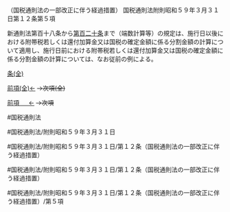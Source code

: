 （国税通則法の一部改正に伴う経過措置）
国税通則法附則昭和５９年３月３１日第１２条第５項

新通則法第百十八条から[第百二十条](国税通則法＿＿＿＿附則昭和５９年３月３１日第１２０条第１項)まで（端数計算等）の規定は、施行日以後における附帯税若しくは還付加算金又は国税の確定金額に係る分割金額の計算について適用し、施行日前における附帯税若しくは還付加算金又は国税の確定金額に係る分割金額の計算については、なお従前の例による。

[条(全)](国税通則法＿＿＿＿附則昭和５９年３月３１日第１２条_.md)

[前項(全)←](国税通則法＿＿＿＿附則昭和５９年３月３１日第１２条第４項_.md)  ~~→次項(全)~~

[前項 　 ←](国税通則法＿＿＿＿附則昭和５９年３月３１日第１２条第４項.md)  ~~→次項~~



#国税通則法

#国税通則法/附則昭和５９年３月３１日

#国税通則法/附則昭和５９年３月３１日/第１２条（国税通則法の一部改正に伴う経過措置）

#国税通則法/附則昭和５９年３月３１日/第１２条（国税通則法の一部改正に伴う経過措置）

#国税通則法/附則昭和５９年３月３１日/第１２条（国税通則法の一部改正に伴う経過措置）/第５項

